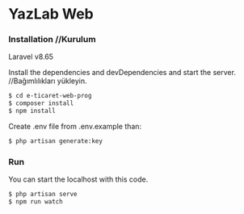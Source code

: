 # YazLab Web

### Installation //Kurulum

Laravel v8.65

Install the dependencies and devDependencies and start the server. //Bağımlılıkları yükleyin.

```sh
$ cd e-ticaret-web-prog
$ composer install
$ npm install
```

Create .env file from .env.example than:

```sh
$ php artisan generate:key
```

### Run

You can start the localhost with this code.

```sh
$ php artisan serve
$ npm run watch
```
